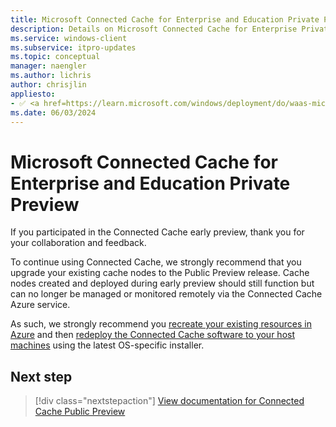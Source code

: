 ```yaml
---
title: Microsoft Connected Cache for Enterprise and Education Private Preview
description: Details on Microsoft Connected Cache for Enterprise Private Preview
ms.service: windows-client
ms.subservice: itpro-updates
ms.topic: conceptual
manager: naengler
ms.author: lichris
author: chrisjlin
appliesto: 
- ✅ <a href=https://learn.microsoft.com/windows/deployment/do/waas-microsoft-connected-cache target=_blank>Microsoft Connected Cache for Enterprise</a>	
ms.date: 06/03/2024
---
```


# Microsoft Connected Cache for Enterprise and Education Private Preview

If you participated in the Connected Cache early preview, thank you for your collaboration and feedback.

To continue using Connected Cache, we strongly recommend that you upgrade your existing cache nodes to the Public Preview release. Cache nodes created and deployed during early preview should still function but can no longer be managed or monitored remotely via the Connected Cache Azure service.

As such, we strongly recommend you [recreate your existing resources in Azure](mcc-ent-create-resource-and-cache.md) and then [redeploy the Connected Cache software to your host machines](mcc-ent-deploy-to-windows.md) using the latest OS-specific installer.

## Next step

> [!div class="nextstepaction"]
> [View documentation for Connected Cache Public Preview](mcc-ent-edu-overview.md)
